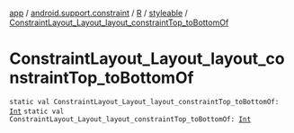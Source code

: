 [app](../../../index.md) / [android.support.constraint](../../index.md) / [R](../index.md) / [styleable](index.md) / [ConstraintLayout_Layout_layout_constraintTop_toBottomOf](./-constraint-layout_-layout_layout_constraint-top_to-bottom-of.md)

# ConstraintLayout_Layout_layout_constraintTop_toBottomOf

`static val ConstraintLayout_Layout_layout_constraintTop_toBottomOf: `[`Int`](https://kotlinlang.org/api/latest/jvm/stdlib/kotlin/-int/index.html)
`static val ConstraintLayout_Layout_layout_constraintTop_toBottomOf: `[`Int`](https://kotlinlang.org/api/latest/jvm/stdlib/kotlin/-int/index.html)